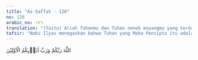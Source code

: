 ```yaml
---
title: "As-Saffat - 126"
no: 126
arabic_no: ١٢٦
translation: "(Yaitu) Allah Tuhanmu dan Tuhan nenek moyangmu yang terdahulu?”"
tafsir: "Nabi Ilyas menegaskan bahwa Tuhan yang Maha Pencipta itu adalah Allah. Allah-lah yang menciptakan mereka dan nenek moyang mereka. Karena itu Allah-lah Tuhan mereka yang sebenarnya dan juga Tuhan nenek moyang mereka, yaitu Nabi Ibrahim, Nabi Ismail, Nabi Ishak dan Nabi Yakub. Sebelum meninggal, Nabi Yakub telah menerima janji dari anak-anaknya bahwa mereka hanya akan mempertuhankan Allah, sebagaimana diterangkan dalam Al-Qur'an:\n\nApakah kamu menjadi saksi saat maut akan menjemput Yakub, ketika dia berkata kepada anak-anaknya, \"Apa yang kamu sembah sepeninggalku?\" Mereka menjawab, \"Kami akan menyembah Tuhanmu dan Tuhan nenek moyangmu yaitu Ibrahim, Ismail dan Ishak, (yaitu) Tuhan Yang Maha Esa dan kami (hanya) berserah diri kepada-Nya.\" (al-Baqarah/2: 133)\n\nDengan penyembahan patung Ba'l itu berarti bahwa mereka telah melanggar ikrar nenek moyang mereka tersebut."
---
```

اللّٰهَ رَبَّكُمْ وَرَبَّ اٰبَاۤىِٕكُمُ الْاَوَّلِيْنَ